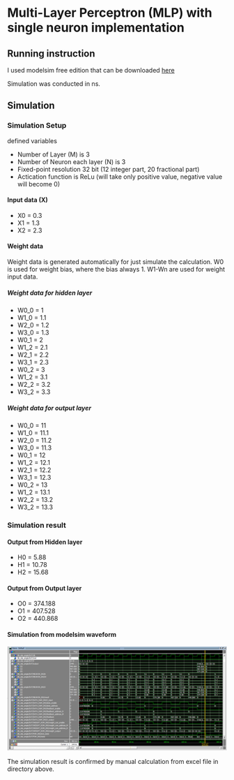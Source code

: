 # Multi-Layer Perceptron (MLP) with single neuron implementation

## Running instruction
I used modelsim free edition that can be downloaded [here](https://www.intel.com/content/www/us/en/software-kit/666221/intel-quartus-ii-web-edition-design-software-version-13-1-for-windows.html)

Simulation was conducted in ns.

## Simulation
### Simulation Setup
defined variables
- Number of Layer (M) is 3
- Number of Neuron each layer (N) is 3
- Fixed-point resolution 32 bit (12 integer part, 20 fractional part)
- Actication function is ReLu (will take only positive value, negative value will become 0)

#### Input data (X)
- X0 = 0.3
- X1 = 1.3
- X2 = 2.3

#### Weight data
Weight data is generated automatically for just simulate the calculation. W0 is used for weight bias, where the bias always 1. W1-Wn are used for weight input data.

##### Weight data for hidden layer
- W0_0 = 1
- W1_0 = 1.1
- W2_0 = 1.2
- W3_0 = 1.3
- W0_1 = 2
- W1_2 = 2.1
- W2_1 = 2.2
- W3_1 = 2.3
- W0_2 = 3
- W1_2 = 3.1
- W2_2 = 3.2
- W3_2 = 3.3

##### Weight data for output layer
- W0_0 = 11
- W1_0 = 11.1
- W2_0 = 11.2
- W3_0 = 11.3
- W0_1 = 12
- W1_2 = 12.1
- W2_1 = 12.2
- W3_1 = 12.3
- W0_2 = 13
- W1_2 = 13.1
- W2_2 = 13.2
- W3_2 = 13.3

### Simulation result

#### Output from Hidden layer
- H0 = 5.88
- H1 = 10.78
- H2 = 15.68

#### Output from Output layer
- O0 = 374.188
- O1 = 407.528
- O2 = 440.868

#### Simulation from modelsim waveform
![simulation_result](https://github.com/ihsanalhafiz/MLP_Single_Neuron/blob/main/Images/tb_mlp_single_simulation.png?raw=true)
 
 The simulation result is confirmed by manual calculation from excel file in directory above.
